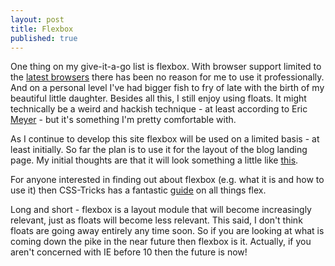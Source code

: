 ```yaml
---
layout: post
title: Flexbox
published: true
---
```


One thing on my give-it-a-go list is flexbox. With browser support limited to the <a href="http://caniuse.com/#feat=flexbox" target="_blank">latest browsers</a> there has been no reason for me to use it professionally. And on a personal level I've had bigger fish to fry of late with the birth of my beautiful little daughter. Besides all this, I still enjoy using floats. It might technically be a weird and hackish technique - at least according to Eric <a href="http://shoptalkshow.com/episodes/161-with-eric-meyer/" target="_blank">Meyer</a> - but it's something I'm pretty comfortable with.

As I continue to develop this site flexbox will be used on a limited basis - at least initially. So far the plan is to use it for the layout of the blog landing page. My initial thoughts are that it will look something a little like <a href="http://codepen.io/anon/pen/QbwVor" target="_blank">this</a>.

For anyone interested in finding out about flexbox (e.g. what it is and how to use it) then CSS-Tricks has a fantastic <a href="https://css-tricks.com/snippets/css/a-guide-to-flexbox/">guide</a> on all things flex.

Long and short - flexbox is a layout module that will become increasingly relevant, just as floats will become less relevant. This said, I don't think floats are going away entirely any time soon. So if you are looking at what is coming down the pike in the near future then flexbox is it. Actually, if you aren't concerned with IE before 10 then the future is now!